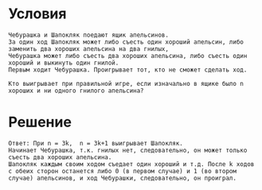 # Условия
    Чебурашка и Шапокляк поедают ящик апельсинов. 
    За один ход Шапокляк может либо съесть один хороший апельсин, либо заменить два хороших апельсина на два гнилых, 
    Чебурашка может либо съесть два хороших апельсина, либо съесть один хороший и выкинуть один гнилой. 
    Первым ходит Чебурашка. Проигрывает тот, кто не сможет сделать ход.
    
    Кто выигрывает при правильной игре, если изначально в ящике было n хороших и ни одного гнилого апельсина?

# Решение
    Ответ: При n = 3k,  n = 3k+1 выигрывает Шапокляк. 
    Начинает Чебурашка, т.к. гнилых нет, следовательно, он может только съесть два хороших апельсина. 
    Шапокляк каждым своим ходом съедает один хороший и т.д. После k ходов с обеих сторон останется либо 0 (в первом случае) и 1 (во втором случае) апельсинов, и ход Чебурашки, следовательно, он проиграл.